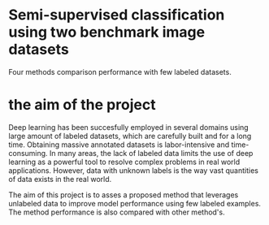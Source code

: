 # Semi-supervised classification using two benchmark image datasets
Four methods comparison performance with few labeled datasets.

# the aim of the project

Deep learning has been succesfully employed in several domains using large amount of labeled datasets, which are carefully built and for a long time. Obtaining massive annotated datasets is labor-intensive and time-consuming. In many areas, the lack of labeled data limits the use of deep learning as a powerful tool to resolve complex problems in real world applications. However, data with unknown labels is the way vast quantities of data exists in the real world.

The aim of this project is to asses a proposed method that leverages unlabeled data to improve model performance using few labeled examples. The method performance is also compared with other method's.
